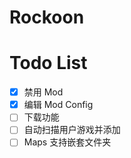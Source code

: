 # Rockoon

# Todo List

- [x] 禁用 Mod
- [x] 编辑 Mod Config
- [ ] 下载功能
- [ ] 自动扫描用户游戏并添加
- [ ] Maps 支持嵌套文件夹
